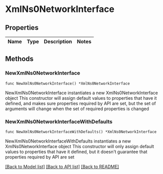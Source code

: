 # XmlNs0NetworkInterface

## Properties

Name | Type | Description | Notes
------------ | ------------- | ------------- | -------------

## Methods

### NewXmlNs0NetworkInterface

`func NewXmlNs0NetworkInterface() *XmlNs0NetworkInterface`

NewXmlNs0NetworkInterface instantiates a new XmlNs0NetworkInterface object
This constructor will assign default values to properties that have it defined,
and makes sure properties required by API are set, but the set of arguments
will change when the set of required properties is changed

### NewXmlNs0NetworkInterfaceWithDefaults

`func NewXmlNs0NetworkInterfaceWithDefaults() *XmlNs0NetworkInterface`

NewXmlNs0NetworkInterfaceWithDefaults instantiates a new XmlNs0NetworkInterface object
This constructor will only assign default values to properties that have it defined,
but it doesn't guarantee that properties required by API are set


[[Back to Model list]](../README.md#documentation-for-models) [[Back to API list]](../README.md#documentation-for-api-endpoints) [[Back to README]](../README.md)


